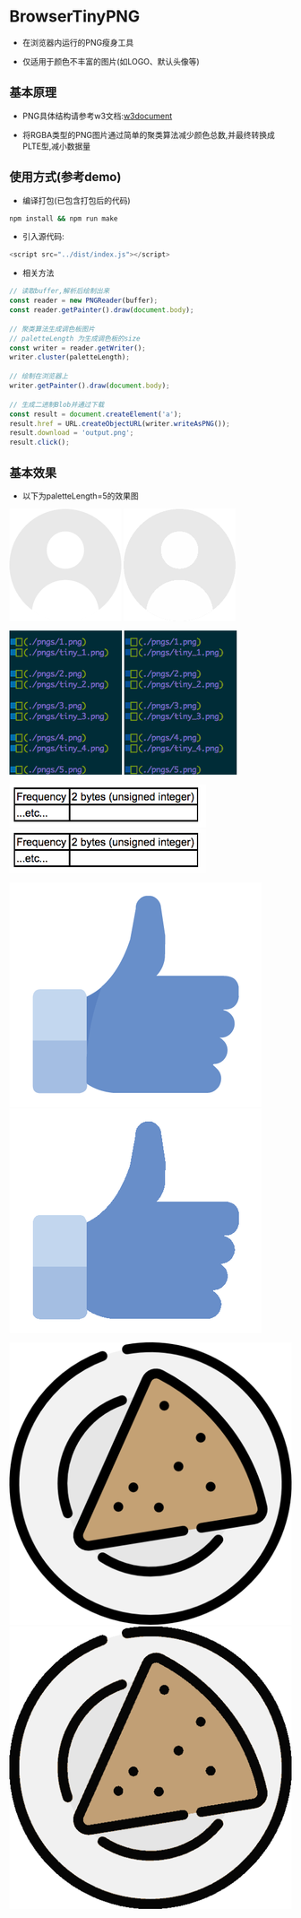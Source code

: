 # BrowserTinyPNG

- 在浏览器内运行的PNG瘦身工具

- 仅适用于颜色不丰富的图片(如LOGO、默认头像等)

## 基本原理

- PNG具体结构请参考w3文档:[w3document](https://www.w3.org/TR/2003/REC-PNG-20031110)

- 将RGBA类型的PNG图片通过简单的聚类算法减少颜色总数,并最终转换成PLTE型,减小数据量

## 使用方式(参考demo)

- 编译打包(已包含打包后的代码)

```bash
npm install && npm run make
```

- 引入源代码:

```javascript
<script src="../dist/index.js"></script>
```

- 相关方法

```javascript
// 读取buffer,解析后绘制出来
const reader = new PNGReader(buffer);
const reader.getPainter().draw(document.body);

// 聚类算法生成调色板图片
// paletteLength 为生成调色板的size
const writer = reader.getWriter();
writer.cluster(paletteLength);

// 绘制在浏览器上
writer.getPainter().draw(document.body);

// 生成二进制Blob并通过下载
const result = document.createElement('a');
result.href = URL.createObjectURL(writer.writeAsPNG());
result.download = 'output.png';
result.click();
```

## 基本效果

- 以下为paletteLength=5的效果图

![](./pngs/1.png)
![](./pngs/tiny_1.png)

![](./pngs/5.png)
![](./pngs/tiny_5.png)

![](./pngs/2.png)
![](./pngs/tiny_2.png)

![](./pngs/4.png)
![](./pngs/tiny_4.png)

![](./pngs/3.png)
![](./pngs/tiny_3.png)
